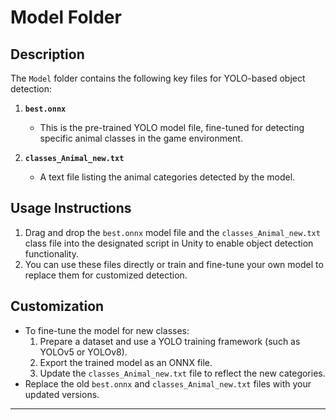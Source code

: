 # Model Folder

## Description
The `Model` folder contains the following key files for YOLO-based object detection:

1. **`best.onnx`**  
   - This is the pre-trained YOLO model file, fine-tuned for detecting specific animal classes in the game environment.

2. **`classes_Animal_new.txt`**  
   - A text file listing the animal categories detected by the model.

## Usage Instructions
1. Drag and drop the `best.onnx` model file and the `classes_Animal_new.txt` class file into the designated script in Unity to enable object detection functionality.
2. You can use these files directly or train and fine-tune your own model to replace them for customized detection.

## Customization
- To fine-tune the model for new classes:
  1. Prepare a dataset and use a YOLO training framework (such as YOLOv5 or YOLOv8).
  2. Export the trained model as an ONNX file.
  3. Update the `classes_Animal_new.txt` file to reflect the new categories.
- Replace the old `best.onnx` and `classes_Animal_new.txt` files with your updated versions.

---

